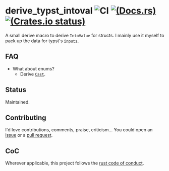 # derive_typst_intoval ![CI](https://github.com/KillTheMule/derive_typst_intoval/actions/workflows/test.yml/badge.svg)  [![(Docs.rs)](https://docs.rs/derive_typst_intoval/badge.svg)](https://docs.rs/derive_typst_intoval/) [![(Crates.io status)](https://img.shields.io/crates/v/derive_typst_intoval.svg)](https://crates.io/crates/derive_typst_intoval)
A small derive macro to derive `IntoValue` for structs. I mainly use it myself to pack
up the data for typst's [`inputs`](https://docs.rs/typst/latest/typst/struct.LibraryBuilder.html#method.with_inputs).

## FAQ

- What about enums?
  - Derive [`Cast`](https://docs.rs/typst-macros/latest/typst_macros/derive.Cast.html).

## Status

Maintained.

## Contributing
I'd love contributions, comments, praise, criticism... You could open an
[issue](https://github.com/KillTheMule/derive_typst_intoval/issues) or a [pull
request](https://github.com/KillTheMule/derive_typst_intoval/pulls).

## CoC

Wherever applicable, this project follows the [rust code of
conduct](https://www.rust-lang.org/en-US/conduct.html).
